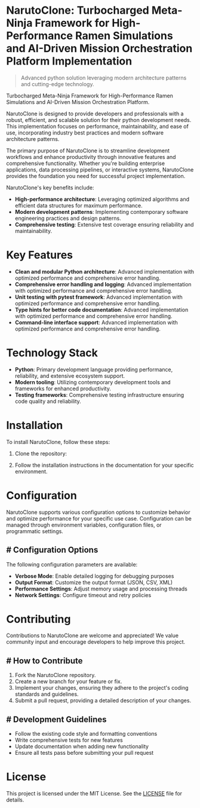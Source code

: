 <!-- fallback_NarutoClone_20250803184503_83981 -->

# NarutoClone: Turbocharged Meta-Ninja Framework for High-Performance Ramen Simulations and AI-Driven Mission Orchestration Platform Implementation
> Advanced python solution leveraging modern architecture patterns and cutting-edge technology.

Turbocharged Meta-Ninja Framework for High-Performance Ramen Simulations and AI-Driven Mission Orchestration Platform.

NarutoClone is designed to provide developers and professionals with a robust, efficient, and scalable solution for their python development needs. This implementation focuses on performance, maintainability, and ease of use, incorporating industry best practices and modern software architecture patterns.

The primary purpose of NarutoClone is to streamline development workflows and enhance productivity through innovative features and comprehensive functionality. Whether you're building enterprise applications, data processing pipelines, or interactive systems, NarutoClone provides the foundation you need for successful project implementation.

NarutoClone's key benefits include:

* **High-performance architecture**: Leveraging optimized algorithms and efficient data structures for maximum performance.
* **Modern development patterns**: Implementing contemporary software engineering practices and design patterns.
* **Comprehensive testing**: Extensive test coverage ensuring reliability and maintainability.

# Key Features

* **Clean and modular Python architecture**: Advanced implementation with optimized performance and comprehensive error handling.
* **Comprehensive error handling and logging**: Advanced implementation with optimized performance and comprehensive error handling.
* **Unit testing with pytest framework**: Advanced implementation with optimized performance and comprehensive error handling.
* **Type hints for better code documentation**: Advanced implementation with optimized performance and comprehensive error handling.
* **Command-line interface support**: Advanced implementation with optimized performance and comprehensive error handling.

# Technology Stack

* **Python**: Primary development language providing performance, reliability, and extensive ecosystem support.
* **Modern tooling**: Utilizing contemporary development tools and frameworks for enhanced productivity.
* **Testing frameworks**: Comprehensive testing infrastructure ensuring code quality and reliability.

# Installation

To install NarutoClone, follow these steps:

1. Clone the repository:


2. Follow the installation instructions in the documentation for your specific environment.

# Configuration

NarutoClone supports various configuration options to customize behavior and optimize performance for your specific use case. Configuration can be managed through environment variables, configuration files, or programmatic settings.

## # Configuration Options

The following configuration parameters are available:

* **Verbose Mode**: Enable detailed logging for debugging purposes
* **Output Format**: Customize the output format (JSON, CSV, XML)
* **Performance Settings**: Adjust memory usage and processing threads
* **Network Settings**: Configure timeout and retry policies

# Contributing

Contributions to NarutoClone are welcome and appreciated! We value community input and encourage developers to help improve this project.

## # How to Contribute

1. Fork the NarutoClone repository.
2. Create a new branch for your feature or fix.
3. Implement your changes, ensuring they adhere to the project's coding standards and guidelines.
4. Submit a pull request, providing a detailed description of your changes.

## # Development Guidelines

* Follow the existing code style and formatting conventions
* Write comprehensive tests for new features
* Update documentation when adding new functionality
* Ensure all tests pass before submitting your pull request

# License

This project is licensed under the MIT License. See the [LICENSE](https://github.com/xgek/NarutoClone/blob/main/LICENSE) file for details.
